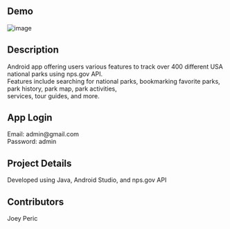 ## Demo
![image](https://github.com/hrvojeperic/national-park-tool-app/blob/main/Demo/DemoFinal.gif) </br>

## Description
Android app offering users various features to track over 400 different USA national parks using nps.gov API. </br>
Features include searching for national parks, bookmarking favorite parks, park history, park map, park activities, </br>
services, tour guides, and more. 

## App Login
Email: admin<span>@</span>gmail.com </br>
Password: admin </br>

## Project Details
Developed using Java, Android Studio, and nps.gov API

## Contributors
Joey Peric
